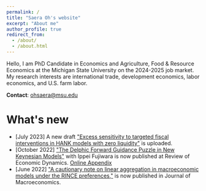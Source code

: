 ```yaml
---
permalink: /
title: "Saera Oh's website"
excerpt: "About me"
author_profile: true
redirect_from: 
  - /about/
  - /about.html
---
```


Hello, I am PhD Candidate in Economics and Agriculture, Food & Resource Economics at the Michigan State University on the 2024-2025 job market.
My research interests are international trade, development economics, labor economics, and U.S. farm labor. 

**Contact**: ohsaera@msu.edu

What's new
======
* [July 2023] A new draft ["Excess sensitivity to targeted fiscal interventions in HANK models with zero liquidity"](/files/Waki_ZeroLiquidityHANK.pdf) is uploaded.
* [October 2022] ["The Delphic Forward Guidance Puzzle in New Keynesian Models"](https://www.sciencedirect.com/science/article/pii/S1094202521000752) with Ippei Fujiwara is now published at Review of Economic Dynamics. [Online Appendix](/files/Fujiwara_Waki_DFGP_OnlineAppendix.pdf)
* [June 2022] ["A cautionary note on linear aggregation in macroeconomic models under the RINCE preferences,"](https://www.sciencedirect.com/science/article/abs/pii/S0164070422000222) is now published in Journal of Macroeconomics. 





